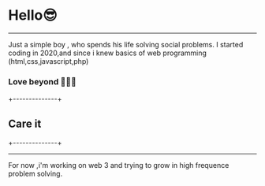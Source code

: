 # Hello😎
________

Just a simple boy ,
who spends his life solving social problems.
I started coding in 2020,and since i knew basics of web programming (html,css,javascript,php)
<!-- I used to work with a team of two other collegues of HOPE AFRICA UNIVERSITY .
We've made three sites web ,two of them were made for Churches and the other one was for an  enterprise. -->
### Love beyond 🧡💛💚
+--------------+                             
## Care it                                                                                               
+--------------+
<!-- <code>
 <script>
 if(youReProgrammerToo){
  console.log("Love beyond 🧡💛💚 ");
  }else{
    console.log("Be a programmer please");
  }
  </script>
</code>

<style></style> -->
 
 _________________________
For now ,i'm working on web 3 and trying to grow in high frequence problem solving. 

<!---
ahmadwarren/ahmadwarren is a ✨ special ✨ repository because its `README.md` (this file) appears on your GitHub profile.
You can click the Preview link to take a look at your changes.
--->
